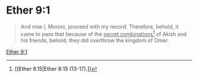 # Ether 9:1

> And now I, Moroni, proceed with my record. Therefore, behold, it came to pass that because of the <u>secret combinations</u>[^a] of Akish and his friends, behold, they did overthrow the kingdom of Omer.

[Ether 9:1](https://www.churchofjesuschrist.org/study/scriptures/bofm/ether/9?lang=eng&id=p1#p1)


[^a]: [[Ether 8.15|Ether 8:15 (13-17).]]
